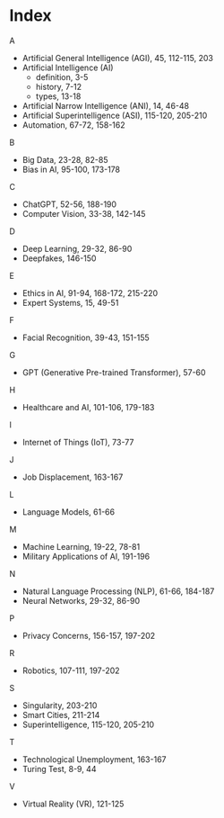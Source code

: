 # Index

A
- Artificial General Intelligence (AGI), 45, 112-115, 203
- Artificial Intelligence (AI)
  - definition, 3-5
  - history, 7-12
  - types, 13-18
- Artificial Narrow Intelligence (ANI), 14, 46-48
- Artificial Superintelligence (ASI), 115-120, 205-210
- Automation, 67-72, 158-162

B
- Big Data, 23-28, 82-85
- Bias in AI, 95-100, 173-178

C
- ChatGPT, 52-56, 188-190
- Computer Vision, 33-38, 142-145

D
- Deep Learning, 29-32, 86-90
- Deepfakes, 146-150

E
- Ethics in AI, 91-94, 168-172, 215-220
- Expert Systems, 15, 49-51

F
- Facial Recognition, 39-43, 151-155

G
- GPT (Generative Pre-trained Transformer), 57-60

H
- Healthcare and AI, 101-106, 179-183

I
- Internet of Things (IoT), 73-77

J
- Job Displacement, 163-167

L
- Language Models, 61-66

M
- Machine Learning, 19-22, 78-81
- Military Applications of AI, 191-196

N
- Natural Language Processing (NLP), 61-66, 184-187
- Neural Networks, 29-32, 86-90

P
- Privacy Concerns, 156-157, 197-202

R
- Robotics, 107-111, 197-202

S
- Singularity, 203-210
- Smart Cities, 211-214
- Superintelligence, 115-120, 205-210

T
- Technological Unemployment, 163-167
- Turing Test, 8-9, 44

V
- Virtual Reality (VR), 121-125
